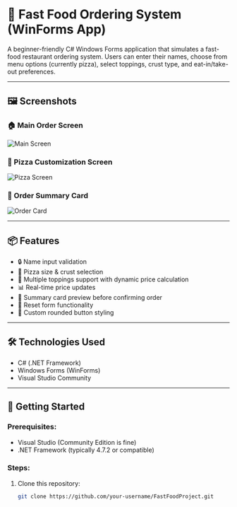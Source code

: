 # 🍔 Fast Food Ordering System (WinForms App)

A beginner-friendly C# Windows Forms application that simulates a fast-food restaurant ordering system. Users can enter their names, choose from menu options (currently pizza), select toppings, crust type, and eat-in/take-out preferences.

---

## 🖼️ Screenshots

### 🏠 Main Order Screen
![Main Screen](./assets/main_menu.png)

### 🍕 Pizza Customization Screen
![Pizza Screen](./assets/pizza_form.png)

### 🧾 Order Summary Card
![Order Card](./assets/order_card.png)

---

## 📦 Features

- 🔒 Name input validation
- 🍕 Pizza size & crust selection
- 🧀 Multiple toppings support with dynamic price calculation
- 📊 Real-time price updates
- 🧾 Summary card preview before confirming order
- 🧼 Reset form functionality
- 💅 Custom rounded button styling

---

## 🛠️ Technologies Used

- C# (.NET Framework)
- Windows Forms (WinForms)
- Visual Studio Community

---

## 🚀 Getting Started

### Prerequisites:
- Visual Studio (Community Edition is fine)
- .NET Framework (typically 4.7.2 or compatible)

### Steps:
1. Clone this repository:
   ```bash
   git clone https://github.com/your-username/FastFoodProject.git
